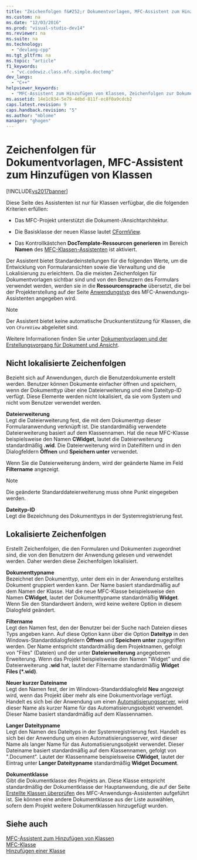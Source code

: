 ```yaml
---
title: "Zeichenfolgen f&#252;r Dokumentvorlagen, MFC-Assistent zum Hinzuf&#252;gen von Klassen"
ms.custom: na
ms.date: "12/03/2016"
ms.prod: "visual-studio-dev14"
ms.reviewer: na
ms.suite: na
ms.technology: 
  - "devlang-cpp"
ms.tgt_pltfrm: na
ms.topic: "article"
f1_keywords: 
  - "vc.codewiz.class.mfc.simple.doctemp"
dev_langs: 
  - "C++"
helpviewer_keywords: 
  - "MFC-Assistent zum Hinzufügen von Klassen, Zeichenfolgen zur Dokumentsteuerung"
ms.assetid: 14e1c834-5e79-4dbd-811f-ec8f0a9cdcb2
caps.latest.revision: 9
caps.handback.revision: "5"
ms.author: "mblome"
manager: "ghogen"
---
```

# Zeichenfolgen f&#252;r Dokumentvorlagen, MFC-Assistent zum Hinzuf&#252;gen von Klassen
[!INCLUDE[vs2017banner](../../assembler/inline/includes/vs2017banner.md)]

Diese Seite des Assistenten ist nur für Klassen verfügbar, die die folgenden Kriterien erfüllen:  
  
-   Das MFC\-Projekt unterstützt die Dokument\-\/Ansichtarchitektur.  
  
-   Die Basisklasse der neuen Klasse lautet [CFormView](../../mfc/reference/cformview-class.md).  
  
-   Das Kontrollkästchen **DocTemplate\-Ressourcen generieren** im Bereich **Namen** des [MFC\-Klassen\-Assistenten](../../mfc/reference/mfc-add-class-wizard.md) ist aktiviert.  
  
 Der Assistent bietet Standardeinstellungen für die folgenden Werte, um die Entwicklung von Formularansichten sowie die Verwaltung und die Lokalisierung zu erleichtern.  Da die meisten Zeichenfolgen für Dokumentvorlagen sichtbar sind und von den Benutzern des Formulars verwendet werden, werden sie in die **Ressourcensprache** übersetzt, die bei der Projekterstellung auf der Seite [Anwendungstyp](../../mfc/reference/application-type-mfc-application-wizard.md) des MFC\-Anwendungs\-Assistenten angegeben wird.  
  
> [!NOTE]
>  Der Assistent bietet keine automatische Druckunterstützung für Klassen, die von `CFormView` abgeleitet sind.  
  
 Weitere Informationen finden Sie unter [Dokumentvorlagen und der Erstellungsvorgang für Dokument und Ansicht](../../mfc/document-templates-and-the-document-view-creation-process.md).  
  
## Nicht lokalisierte Zeichenfolgen  
 Bezieht sich auf Anwendungen, durch die Benutzerdokumente erstellt werden.  Benutzer können Dokumente einfacher öffnen und speichern, wenn der Dokumenttyp über eine Dateierweiterung und eine Dateityp\-ID verfügt.  Diese Elemente werden nicht lokalisiert, da sie vom System und nicht vom Benutzer verwendet werden.  
  
 **Dateierweiterung**  
 Legt die Dateierweiterung fest, die mit dem Dokumenttyp dieser Formularanwendung verknüpft ist.  Die standardmäßig verwendete Dateierweiterung basiert auf dem Klassennamen.  Hat die neue MFC\-Klasse beispielsweise den Namen **CWidget**, lautet die Dateierweiterung standardmäßig **.wid**.  Die Dateierweiterung wird in Dateifiltern und in den Dialogfeldern **Öffnen** und **Speichern unter** verwendet.  
  
 Wenn Sie die Dateierweiterung ändern, wird der geänderte Name im Feld **Filtername** angezeigt.  
  
> [!NOTE]
>  Die geänderte Standarddateierweiterung muss ohne Punkt eingegeben werden.  
  
 **Dateityp\-ID**  
 Legt die Bezeichnung des Dokumenttyps in der Systemregistrierung fest.  
  
## Lokalisierte Zeichenfolgen  
 Erstellt Zeichenfolgen, die den Formularen und Dokumenten zugeordnet sind, die von den Benutzern der Anwendung gelesen und verwendet werden. Daher werden diese Zeichenfolgen lokalisiert.  
  
 **Dokumenttypname**  
 Bezeichnet den Dokumenttyp, unter dem ein in der Anwendung erstelltes Dokument gruppiert werden kann.  Der Name basiert standardmäßig auf dem Namen der Klasse.  Hat die neue MFC\-Klasse beispielsweise den Namen **CWidget**, lautet der Dokumenttypname standardmäßig **Widget**.  Wenn Sie den Standardwert ändern, wird keine weitere Option in diesem Dialogfeld geändert.  
  
 **Filtername**  
 Legt den Namen fest, den der Benutzer bei der Suche nach Dateien dieses Typs angeben kann.  Auf diese Option kann über die Option **Dateityp** in den Windows\-Standarddialogfeldern **Öffnen** und **Speichern unter** zugegriffen werden.  Der Name entspricht standardmäßig dem Projektnamen, gefolgt von "Files" \(Dateien\) und der unter **Dateierweiterung** angegebenen Erweiterung.  Wenn das Projekt beispielsweise den Namen "Widget" und die Dateierweiterung **.wid** hat, lautet der Filtername standardmäßig **Widget Files \(\*.wid\)**.  
  
 **Neuer kurzer Dateiname**  
 Legt den Namen fest, der im Windows\-Standarddialogfeld **Neu** angezeigt wird, wenn das Projekt über mehr als eine Dokumentvorlage verfügt.  Handelt es sich bei der Anwendung um einen [Automatisierungsserver](../../mfc/automation-servers.md), wird dieser Name als kurzer Name für das Automatisierungsobjekt verwendet.  Dieser Name basiert standardmäßig auf dem Klassennamen.  
  
 **Langer Dateitypname**  
 Legt den Namen des Dateityps in der Systemregistrierung fest.  Handelt es sich bei der Anwendung um einen Automatisierungsserver, wird dieser Name als langer Name für das Automatisierungsobjekt verwendet.  Dieser Dateiname basiert standardmäßig auf dem Klassennamen, gefolgt von ".Document".  Lautet der Klassenname beispielsweise **CWidget**, lautet der Eintrag unter **Langer Dateitypname** standardmäßig **Widget Document**.  
  
 **Dokumentklasse**  
 Gibt die Dokumentklasse des Projekts an.  Diese Klasse entspricht standardmäßig der Dokumentklasse der Hauptanwendung, die auf der Seite [Erstellte Klassen überprüfen](../../mfc/reference/generated-classes-mfc-application-wizard.md) des MFC\-Anwendungs\-Assistenten aufgeführt ist.  Sie können eine andere Dokumentklasse aus der Liste auswählen, sofern dem Projekt weitere Dokumentklassen hinzugefügt wurden.  
  
## Siehe auch  
 [MFC\-Assistent zum Hinzufügen von Klassen](../../mfc/reference/mfc-add-class-wizard.md)   
 [MFC\-Klasse](../../mfc/reference/adding-an-mfc-class.md)   
 [Hinzufügen einer Klasse](../../ide/adding-a-class-visual-cpp.md)